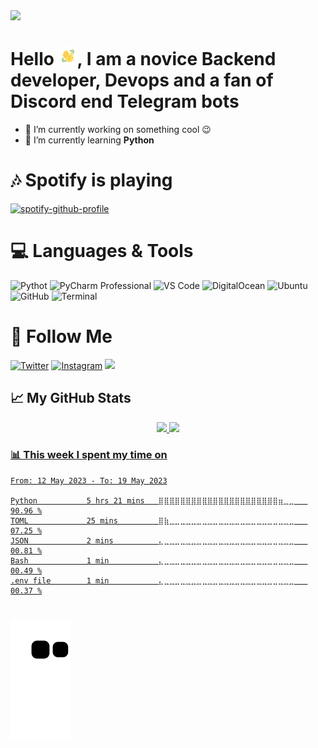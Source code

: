 <div>
<img src="https://raw.githubusercontent.com/DOFER998/DOFER998/main/assets/4566.png">
</div>


# Hello <img src="https://github.com/DOFER998/DOFER998/blob/main/assets/Wave.gif" height="30px" width="30px">, I am a novice Backend developer, Devops and a fan of Discord end Telegram bots

- 🔭 I’m currently working on something cool 😉
- 🌱 I’m currently learning **Python**

# 🎶 Spotify is playing

[![spotify-github-profile](https://spotify-github-profile.vercel.app/api/view?uid=00dkmaic833yovkczb2w02j6n&cover_image=true&theme=novatorem&bar_color_cover=false&bar_color=53b14f)](https://spotify-github-profile.vercel.app/api/view?uid=00dkmaic833yovkczb2w02j6n&redirect=true)

# 💻 Languages & Tools

![Pythot](https://img.shields.io/badge/-Python-0a0c10?style=flat&logo=python)
![PyCharm Professional](https://img.shields.io/badge/-PyCharm-0a0c10?style=flat&logo=PyCharm&logoColor=3bd18f)
![VS Code](https://img.shields.io/badge/-VScode-0a0c10?style=flat&logo=VisualStudioCode&logoColor=2d9eea)
![DigitalOcean](https://img.shields.io/badge/-DigitalOcean-0a0c10?style=flat&logo=DigitalOcean)
![Ubuntu](https://img.shields.io/badge/-Ubuntu-0a0c10?style=flat&logo=Ubuntu)
![GitHub](https://img.shields.io/badge/-GitHub-0a0c10?style=flat&logo=GitHub)
![Terminal](https://img.shields.io/badge/-Terminal-0a0c10?style=flat&logo=WindowsTerminal)

# 💬 Follow Me

[![Twitter](https://img.shields.io/twitter/follow/C0mradEth?color=0a0c10&style=flat&logo=twitter)](https://twitter.com/C0mradEth)
[![Instagram](https://img.shields.io/badge/-Instagram-0a0c10?style=flat&logo=Instagram)](https://www.instagram.com/c0mrade.eth/)
<a href="https://discord.gg/eC5EhJfmNd"><img src="https://img.shields.io/discord/1041165809013243924?color=blue&label=Kizmeow%20Support%20Server&logo=discord"></a>

## 📈 My GitHub Stats

<div align="center">
   <a href="https://github.com/DOFER998">
   <img height="148em" src="https://github-readme-stats.vercel.app/api?username=DOFER998&show_icons=true&theme=dark&include_all_commits=true&count_private=true"/>
  <img height="148em" src="https://github-readme-stats.vercel.app/api/top-langs/?username=DOFER998&layout=compact&langs_count=7&theme=dark"/>
</div>

### 📊 This week I spent my time on

<!--START_SECTION:waka-->

```text
From: 12 May 2023 - To: 19 May 2023

Python           5 hrs 21 mins   ⣿⣿⣿⣿⣿⣿⣿⣿⣿⣿⣿⣿⣿⣿⣿⣿⣿⣿⣿⣿⣿⣿⣶⣀⣀   90.96 %
TOML             25 mins         ⣿⣷⣀⣀⣀⣀⣀⣀⣀⣀⣀⣀⣀⣀⣀⣀⣀⣀⣀⣀⣀⣀⣀⣀⣀   07.25 %
JSON             2 mins          ⣄⣀⣀⣀⣀⣀⣀⣀⣀⣀⣀⣀⣀⣀⣀⣀⣀⣀⣀⣀⣀⣀⣀⣀⣀   00.81 %
Bash             1 min           ⣄⣀⣀⣀⣀⣀⣀⣀⣀⣀⣀⣀⣀⣀⣀⣀⣀⣀⣀⣀⣀⣀⣀⣀⣀   00.49 %
.env file        1 min           ⣄⣀⣀⣀⣀⣀⣀⣀⣀⣀⣀⣀⣀⣀⣀⣀⣀⣀⣀⣀⣀⣀⣀⣀⣀   00.37 %
```

<!--END_SECTION:waka-->

#

[![Snake animation](https://github.com/DOFER998/DOFER998/blob/output/github-contribution-grid-snake.svg)](https://github.com/DOFER998)
 
 

